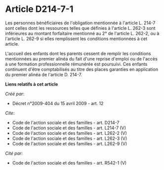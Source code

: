 # Article D214-7-1

Les personnes bénéficiaires de l'obligation mentionnée à l'article L. 214-7 sont celles dont les ressources telles que
définies à l'article L. 262-3 sont inférieures au montant forfaitaire mentionné au 2° de l'article L. 262-2, ou à l'article
L. 262-9 si elles remplissent les conditions mentionnées à cet article. 

L'accueil des enfants dont les parents cessent de remplir les conditions mentionnées au premier alinéa du fait d'une reprise
d'emploi ou de l'accès à une formation professionnelle rémunérée est poursuivi. Ces enfants continuent d'être comptabilisés
au titre des places garanties en application du premier alinéa de l'article D. 214-7.

**Liens relatifs à cet article**

_Créé par_:

  - Décret n°2009-404 du 15 avril 2009 - art. 12

_Cite_:

  - Code de l'action sociale et des familles - art. D214-7
  - Code de l'action sociale et des familles - art. L214-7 (V)
  - Code de l'action sociale et des familles - art. L262-2 (V)
  - Code de l'action sociale et des familles - art. L262-3 (V)
  - Code de l'action sociale et des familles - art. L262-9 (V)

_Cité par_:

  - Code de l'action sociale et des familles - art. R542-1 (V)
